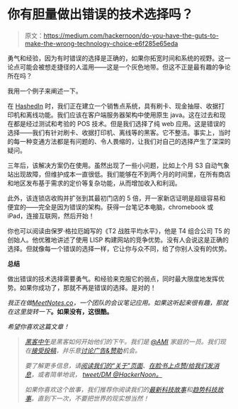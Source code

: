 # 你有胆量做出错误的技术选择吗？

> 原文：<https://medium.com/hackernoon/do-you-have-the-guts-to-make-the-wrong-technology-choice-e6f285e65eda>

勇气和经验，因为有时错误的选择是正确的，如果你拓宽时间和系统的视野。这一论点可能会被想走捷径的人滥用——这是一个灰色地带。但这不正是最有趣的争论所在吗？

我用一个例子来阐述一下。

在 [HashedIn](https://hashedin.com) 时，我们正在建立一个销售点系统，具有刷卡、现金抽屉、收据打印机和离线功能。我们应该在客户端服务器架构中使用原生 java。这在过去和现在都是经过测试和考验的 POS 技术。但是我们选择了纯 web 应用。这是错误的选择——我们有针对刷卡、收据打印机、离线等的黑客。它不整洁。事实上，当时的每一种变通方法都是有问题的、令人畏缩的，让我们对自己的选择产生了深深的疑问。

三年后，该解决方案仍在使用。虽然出现了一些小问题，比如上个月 S3 自动气象站出现故障，但维护成本一直很低。我们能够在不到两个月的时间里，在所有商店和地区发布基于需求的定价等复杂功能，从而增加收入和利润。

此外，该连锁店收购并扩张到其最初门店的 5 倍，开一家新店证明是超级容易和便宜的——完全是因为错误的架构。获得一台笔记本电脑，chromebook 或 iPad，连接互联网，然后开始！

你也可以阅读由保罗·格拉厄姆写的《T2 战胜平均水平》，他是 T4 组合公司 T5 的创始人。他优雅地讲述了使用 LISP 构建网站的竞争优势。没有人会说这是正确的选择。但就像每一个错误的选择一样，它让你与众不同，给了你别人没有的优势。

**总结**

做出错误的技术选择需要勇气。和经验来克服它的弱点，同时最大限度地发挥优势。如果你成功了，那就不再是错误的选择。是对的！

*我正在做*[*MeetNotes.co*](https://meetnotes.co)*，一个团队的会议笔记应用。如果这听起来很有趣，那就在这里旋转一下*[](https://meetnotes.co)**。如果没有，这很酷。**

*希望你喜欢这篇文章！*

> *[黑客中午](http://bit.ly/Hackernoon)是黑客如何开始他们的下午。我们是 [@AMI](http://bit.ly/atAMIatAMI) 家庭的一员。我们现在[接受投稿](http://bit.ly/hackernoonsubmission)，并乐意[讨论广告&赞助](mailto:partners@amipublications.com)机会。*
> 
> *要了解更多信息，请[阅读我们的“关于”页面](https://goo.gl/4ofytp)、[在脸书上点赞/给我们发消息](http://bit.ly/HackernoonFB)，或者简单地说， [tweet/DM @HackerNoon。](https://goo.gl/k7XYbx)*
> 
> *如果你喜欢这个故事，我们推荐你阅读我们的[最新科技故事](http://bit.ly/hackernoonlatestt)和[趋势科技故事](https://hackernoon.com/trending)。直到下一次，不要把世界的现实想当然！*